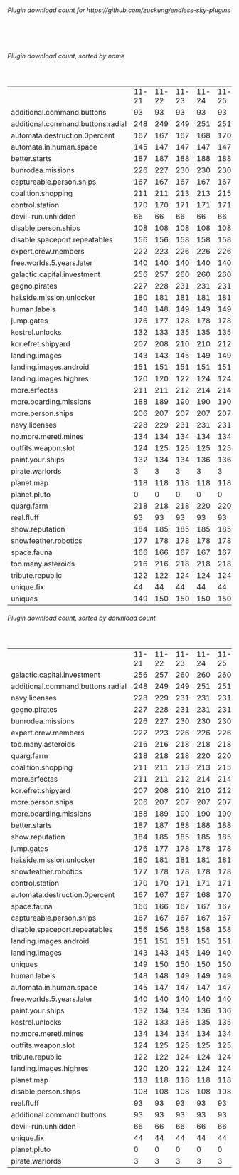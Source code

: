 <h6>Plugin download count for https://github.com/zuckung/endless-sky-plugins</h6><br>
<br>
<h6>Plugin download count, sorted by name</h6><sub><sup><br>
<table>
	<tr>
		<td></td>
		<td>11-21</td>
		<td>11-22</td>
		<td>11-23</td>
		<td>11-24</td>
		<td>11-25</td>
		<td>11-26</td>
		<td>11-27</td>
		<td>today +</td>
	</tr>
	<tr>
		<td>additional.command.buttons</td>
		<td>93</td>
		<td>93</td>
		<td>93</td>
		<td>93</td>
		<td>93</td>
		<td>93</td>
		<td>93</td>
		<td></td>
	</tr>
	<tr>
		<td>additional.command.buttons.radial</td>
		<td>248</td>
		<td>249</td>
		<td>249</td>
		<td>251</td>
		<td>251</td>
		<td>253</td>
		<td>253</td>
		<td></td>
	</tr>
	<tr>
		<td>automata.destruction.0percent</td>
		<td>167</td>
		<td>167</td>
		<td>167</td>
		<td>168</td>
		<td>170</td>
		<td>172</td>
		<td>172</td>
		<td></td>
	</tr>
	<tr>
		<td>automata.in.human.space</td>
		<td>145</td>
		<td>147</td>
		<td>147</td>
		<td>147</td>
		<td>147</td>
		<td>149</td>
		<td>149</td>
		<td></td>
	</tr>
	<tr>
		<td>better.starts</td>
		<td>187</td>
		<td>187</td>
		<td>188</td>
		<td>188</td>
		<td>188</td>
		<td>191</td>
		<td>193</td>
		<td>+ 2</td>
	</tr>
	<tr>
		<td>bunrodea.missions</td>
		<td>226</td>
		<td>227</td>
		<td>230</td>
		<td>230</td>
		<td>230</td>
		<td>233</td>
		<td>233</td>
		<td></td>
	</tr>
	<tr>
		<td>captureable.person.ships</td>
		<td>167</td>
		<td>167</td>
		<td>167</td>
		<td>167</td>
		<td>167</td>
		<td>170</td>
		<td>170</td>
		<td></td>
	</tr>
	<tr>
		<td>coalition.shopping</td>
		<td>211</td>
		<td>211</td>
		<td>213</td>
		<td>213</td>
		<td>215</td>
		<td>218</td>
		<td>220</td>
		<td>+ 2</td>
	</tr>
	<tr>
		<td>control.station</td>
		<td>170</td>
		<td>170</td>
		<td>171</td>
		<td>171</td>
		<td>171</td>
		<td>173</td>
		<td>175</td>
		<td>+ 2</td>
	</tr>
	<tr>
		<td>devil-run.unhidden</td>
		<td>66</td>
		<td>66</td>
		<td>66</td>
		<td>66</td>
		<td>66</td>
		<td>66</td>
		<td>66</td>
		<td></td>
	</tr>
	<tr>
		<td>disable.person.ships</td>
		<td>108</td>
		<td>108</td>
		<td>108</td>
		<td>108</td>
		<td>108</td>
		<td>110</td>
		<td>112</td>
		<td>+ 2</td>
	</tr>
	<tr>
		<td>disable.spaceport.repeatables</td>
		<td>156</td>
		<td>156</td>
		<td>158</td>
		<td>158</td>
		<td>158</td>
		<td>160</td>
		<td>162</td>
		<td>+ 2</td>
	</tr>
	<tr>
		<td>expert.crew.members</td>
		<td>222</td>
		<td>223</td>
		<td>226</td>
		<td>226</td>
		<td>226</td>
		<td>228</td>
		<td>230</td>
		<td>+ 2</td>
	</tr>
	<tr>
		<td>free.worlds.5.years.later</td>
		<td>140</td>
		<td>140</td>
		<td>140</td>
		<td>140</td>
		<td>140</td>
		<td>142</td>
		<td>144</td>
		<td>+ 2</td>
	</tr>
	<tr>
		<td>galactic.capital.investment</td>
		<td>256</td>
		<td>257</td>
		<td>260</td>
		<td>260</td>
		<td>260</td>
		<td>263</td>
		<td>265</td>
		<td>+ 2</td>
	</tr>
	<tr>
		<td>gegno.pirates</td>
		<td>227</td>
		<td>228</td>
		<td>231</td>
		<td>231</td>
		<td>231</td>
		<td>233</td>
		<td>233</td>
		<td></td>
	</tr>
	<tr>
		<td>hai.side.mission.unlocker</td>
		<td>180</td>
		<td>181</td>
		<td>181</td>
		<td>181</td>
		<td>181</td>
		<td>183</td>
		<td>183</td>
		<td></td>
	</tr>
	<tr>
		<td>human.labels</td>
		<td>148</td>
		<td>148</td>
		<td>149</td>
		<td>149</td>
		<td>149</td>
		<td>151</td>
		<td>151</td>
		<td></td>
	</tr>
	<tr>
		<td>jump.gates</td>
		<td>176</td>
		<td>177</td>
		<td>178</td>
		<td>178</td>
		<td>178</td>
		<td>180</td>
		<td>184</td>
		<td>+ 4</td>
	</tr>
	<tr>
		<td>kestrel.unlocks</td>
		<td>132</td>
		<td>133</td>
		<td>135</td>
		<td>135</td>
		<td>135</td>
		<td>138</td>
		<td>138</td>
		<td></td>
	</tr>
	<tr>
		<td>kor.efret.shipyard</td>
		<td>207</td>
		<td>208</td>
		<td>210</td>
		<td>210</td>
		<td>212</td>
		<td>214</td>
		<td>214</td>
		<td></td>
	</tr>
	<tr>
		<td>landing.images</td>
		<td>143</td>
		<td>143</td>
		<td>145</td>
		<td>149</td>
		<td>149</td>
		<td>151</td>
		<td>153</td>
		<td>+ 2</td>
	</tr>
	<tr>
		<td>landing.images.android</td>
		<td>151</td>
		<td>151</td>
		<td>151</td>
		<td>151</td>
		<td>151</td>
		<td>153</td>
		<td>153</td>
		<td></td>
	</tr>
	<tr>
		<td>landing.images.highres</td>
		<td>120</td>
		<td>120</td>
		<td>122</td>
		<td>124</td>
		<td>124</td>
		<td>126</td>
		<td>126</td>
		<td></td>
	</tr>
	<tr>
		<td>more.arfectas</td>
		<td>211</td>
		<td>211</td>
		<td>212</td>
		<td>214</td>
		<td>214</td>
		<td>217</td>
		<td>217</td>
		<td></td>
	</tr>
	<tr>
		<td>more.boarding.missions</td>
		<td>188</td>
		<td>189</td>
		<td>190</td>
		<td>190</td>
		<td>190</td>
		<td>194</td>
		<td>194</td>
		<td></td>
	</tr>
	<tr>
		<td>more.person.ships</td>
		<td>206</td>
		<td>207</td>
		<td>207</td>
		<td>207</td>
		<td>207</td>
		<td>209</td>
		<td>209</td>
		<td></td>
	</tr>
	<tr>
		<td>navy.licenses</td>
		<td>228</td>
		<td>229</td>
		<td>231</td>
		<td>231</td>
		<td>231</td>
		<td>233</td>
		<td>233</td>
		<td></td>
	</tr>
	<tr>
		<td>no.more.mereti.mines</td>
		<td>134</td>
		<td>134</td>
		<td>134</td>
		<td>134</td>
		<td>134</td>
		<td>136</td>
		<td>136</td>
		<td></td>
	</tr>
	<tr>
		<td>outfits.weapon.slot</td>
		<td>124</td>
		<td>125</td>
		<td>125</td>
		<td>125</td>
		<td>125</td>
		<td>127</td>
		<td>129</td>
		<td>+ 2</td>
	</tr>
	<tr>
		<td>paint.your.ships</td>
		<td>132</td>
		<td>134</td>
		<td>134</td>
		<td>136</td>
		<td>136</td>
		<td>139</td>
		<td>139</td>
		<td></td>
	</tr>
	<tr>
		<td>pirate.warlords</td>
		<td>3</td>
		<td>3</td>
		<td>3</td>
		<td>3</td>
		<td>3</td>
		<td>3</td>
		<td>3</td>
		<td></td>
	</tr>
	<tr>
		<td>planet.map</td>
		<td>118</td>
		<td>118</td>
		<td>118</td>
		<td>118</td>
		<td>118</td>
		<td>120</td>
		<td>120</td>
		<td></td>
	</tr>
	<tr>
		<td>planet.pluto</td>
		<td>0</td>
		<td>0</td>
		<td>0</td>
		<td>0</td>
		<td>0</td>
		<td>2</td>
		<td>7</td>
		<td>+ 5</td>
	</tr>
	<tr>
		<td>quarg.farm</td>
		<td>218</td>
		<td>218</td>
		<td>218</td>
		<td>220</td>
		<td>220</td>
		<td>223</td>
		<td>223</td>
		<td></td>
	</tr>
	<tr>
		<td>real.fluff</td>
		<td>93</td>
		<td>93</td>
		<td>93</td>
		<td>93</td>
		<td>93</td>
		<td>93</td>
		<td>93</td>
		<td></td>
	</tr>
	<tr>
		<td>show.reputation</td>
		<td>184</td>
		<td>185</td>
		<td>185</td>
		<td>185</td>
		<td>185</td>
		<td>187</td>
		<td>187</td>
		<td></td>
	</tr>
	<tr>
		<td>snowfeather.robotics</td>
		<td>177</td>
		<td>178</td>
		<td>178</td>
		<td>178</td>
		<td>178</td>
		<td>180</td>
		<td>180</td>
		<td></td>
	</tr>
	<tr>
		<td>space.fauna</td>
		<td>166</td>
		<td>166</td>
		<td>167</td>
		<td>167</td>
		<td>167</td>
		<td>169</td>
		<td>171</td>
		<td>+ 2</td>
	</tr>
	<tr>
		<td>too.many.asteroids</td>
		<td>216</td>
		<td>216</td>
		<td>218</td>
		<td>218</td>
		<td>218</td>
		<td>221</td>
		<td>223</td>
		<td>+ 2</td>
	</tr>
	<tr>
		<td>tribute.republic</td>
		<td>122</td>
		<td>122</td>
		<td>124</td>
		<td>124</td>
		<td>124</td>
		<td>128</td>
		<td>128</td>
		<td></td>
	</tr>
	<tr>
		<td>unique.fix</td>
		<td>44</td>
		<td>44</td>
		<td>44</td>
		<td>44</td>
		<td>44</td>
		<td>44</td>
		<td>44</td>
		<td></td>
	</tr>
	<tr>
		<td>uniques</td>
		<td>149</td>
		<td>150</td>
		<td>150</td>
		<td>150</td>
		<td>150</td>
		<td>152</td>
		<td>152</td>
		<td></td>
	</tr>
</table>
</sub></sup>
<h6>Plugin download count, sorted by download count</h6><sub><sup><br>
<table>
	<tr>
		<td></td>
		<td>11-21</td>
		<td>11-22</td>
		<td>11-23</td>
		<td>11-24</td>
		<td>11-25</td>
		<td>11-26</td>
		<td>11-27</td>
		<td>today +</td>
	</tr>
	<tr>
		<td>galactic.capital.investment</td>
		<td>256</td>
		<td>257</td>
		<td>260</td>
		<td>260</td>
		<td>260</td>
		<td>263</td>
		<td>265</td>
		<td>+ 2</td>
	</tr>
	<tr>
		<td>additional.command.buttons.radial</td>
		<td>248</td>
		<td>249</td>
		<td>249</td>
		<td>251</td>
		<td>251</td>
		<td>253</td>
		<td>253</td>
		<td></td>
	</tr>
	<tr>
		<td>navy.licenses</td>
		<td>228</td>
		<td>229</td>
		<td>231</td>
		<td>231</td>
		<td>231</td>
		<td>233</td>
		<td>233</td>
		<td></td>
	</tr>
	<tr>
		<td>gegno.pirates</td>
		<td>227</td>
		<td>228</td>
		<td>231</td>
		<td>231</td>
		<td>231</td>
		<td>233</td>
		<td>233</td>
		<td></td>
	</tr>
	<tr>
		<td>bunrodea.missions</td>
		<td>226</td>
		<td>227</td>
		<td>230</td>
		<td>230</td>
		<td>230</td>
		<td>233</td>
		<td>233</td>
		<td></td>
	</tr>
	<tr>
		<td>expert.crew.members</td>
		<td>222</td>
		<td>223</td>
		<td>226</td>
		<td>226</td>
		<td>226</td>
		<td>228</td>
		<td>230</td>
		<td>+ 2</td>
	</tr>
	<tr>
		<td>too.many.asteroids</td>
		<td>216</td>
		<td>216</td>
		<td>218</td>
		<td>218</td>
		<td>218</td>
		<td>221</td>
		<td>223</td>
		<td>+ 2</td>
	</tr>
	<tr>
		<td>quarg.farm</td>
		<td>218</td>
		<td>218</td>
		<td>218</td>
		<td>220</td>
		<td>220</td>
		<td>223</td>
		<td>223</td>
		<td></td>
	</tr>
	<tr>
		<td>coalition.shopping</td>
		<td>211</td>
		<td>211</td>
		<td>213</td>
		<td>213</td>
		<td>215</td>
		<td>218</td>
		<td>220</td>
		<td>+ 2</td>
	</tr>
	<tr>
		<td>more.arfectas</td>
		<td>211</td>
		<td>211</td>
		<td>212</td>
		<td>214</td>
		<td>214</td>
		<td>217</td>
		<td>217</td>
		<td></td>
	</tr>
	<tr>
		<td>kor.efret.shipyard</td>
		<td>207</td>
		<td>208</td>
		<td>210</td>
		<td>210</td>
		<td>212</td>
		<td>214</td>
		<td>214</td>
		<td></td>
	</tr>
	<tr>
		<td>more.person.ships</td>
		<td>206</td>
		<td>207</td>
		<td>207</td>
		<td>207</td>
		<td>207</td>
		<td>209</td>
		<td>209</td>
		<td></td>
	</tr>
	<tr>
		<td>more.boarding.missions</td>
		<td>188</td>
		<td>189</td>
		<td>190</td>
		<td>190</td>
		<td>190</td>
		<td>194</td>
		<td>194</td>
		<td></td>
	</tr>
	<tr>
		<td>better.starts</td>
		<td>187</td>
		<td>187</td>
		<td>188</td>
		<td>188</td>
		<td>188</td>
		<td>191</td>
		<td>193</td>
		<td>+ 2</td>
	</tr>
	<tr>
		<td>show.reputation</td>
		<td>184</td>
		<td>185</td>
		<td>185</td>
		<td>185</td>
		<td>185</td>
		<td>187</td>
		<td>187</td>
		<td></td>
	</tr>
	<tr>
		<td>jump.gates</td>
		<td>176</td>
		<td>177</td>
		<td>178</td>
		<td>178</td>
		<td>178</td>
		<td>180</td>
		<td>184</td>
		<td>+ 4</td>
	</tr>
	<tr>
		<td>hai.side.mission.unlocker</td>
		<td>180</td>
		<td>181</td>
		<td>181</td>
		<td>181</td>
		<td>181</td>
		<td>183</td>
		<td>183</td>
		<td></td>
	</tr>
	<tr>
		<td>snowfeather.robotics</td>
		<td>177</td>
		<td>178</td>
		<td>178</td>
		<td>178</td>
		<td>178</td>
		<td>180</td>
		<td>180</td>
		<td></td>
	</tr>
	<tr>
		<td>control.station</td>
		<td>170</td>
		<td>170</td>
		<td>171</td>
		<td>171</td>
		<td>171</td>
		<td>173</td>
		<td>175</td>
		<td>+ 2</td>
	</tr>
	<tr>
		<td>automata.destruction.0percent</td>
		<td>167</td>
		<td>167</td>
		<td>167</td>
		<td>168</td>
		<td>170</td>
		<td>172</td>
		<td>172</td>
		<td></td>
	</tr>
	<tr>
		<td>space.fauna</td>
		<td>166</td>
		<td>166</td>
		<td>167</td>
		<td>167</td>
		<td>167</td>
		<td>169</td>
		<td>171</td>
		<td>+ 2</td>
	</tr>
	<tr>
		<td>captureable.person.ships</td>
		<td>167</td>
		<td>167</td>
		<td>167</td>
		<td>167</td>
		<td>167</td>
		<td>170</td>
		<td>170</td>
		<td></td>
	</tr>
	<tr>
		<td>disable.spaceport.repeatables</td>
		<td>156</td>
		<td>156</td>
		<td>158</td>
		<td>158</td>
		<td>158</td>
		<td>160</td>
		<td>162</td>
		<td>+ 2</td>
	</tr>
	<tr>
		<td>landing.images.android</td>
		<td>151</td>
		<td>151</td>
		<td>151</td>
		<td>151</td>
		<td>151</td>
		<td>153</td>
		<td>153</td>
		<td></td>
	</tr>
	<tr>
		<td>landing.images</td>
		<td>143</td>
		<td>143</td>
		<td>145</td>
		<td>149</td>
		<td>149</td>
		<td>151</td>
		<td>153</td>
		<td>+ 2</td>
	</tr>
	<tr>
		<td>uniques</td>
		<td>149</td>
		<td>150</td>
		<td>150</td>
		<td>150</td>
		<td>150</td>
		<td>152</td>
		<td>152</td>
		<td></td>
	</tr>
	<tr>
		<td>human.labels</td>
		<td>148</td>
		<td>148</td>
		<td>149</td>
		<td>149</td>
		<td>149</td>
		<td>151</td>
		<td>151</td>
		<td></td>
	</tr>
	<tr>
		<td>automata.in.human.space</td>
		<td>145</td>
		<td>147</td>
		<td>147</td>
		<td>147</td>
		<td>147</td>
		<td>149</td>
		<td>149</td>
		<td></td>
	</tr>
	<tr>
		<td>free.worlds.5.years.later</td>
		<td>140</td>
		<td>140</td>
		<td>140</td>
		<td>140</td>
		<td>140</td>
		<td>142</td>
		<td>144</td>
		<td>+ 2</td>
	</tr>
	<tr>
		<td>paint.your.ships</td>
		<td>132</td>
		<td>134</td>
		<td>134</td>
		<td>136</td>
		<td>136</td>
		<td>139</td>
		<td>139</td>
		<td></td>
	</tr>
	<tr>
		<td>kestrel.unlocks</td>
		<td>132</td>
		<td>133</td>
		<td>135</td>
		<td>135</td>
		<td>135</td>
		<td>138</td>
		<td>138</td>
		<td></td>
	</tr>
	<tr>
		<td>no.more.mereti.mines</td>
		<td>134</td>
		<td>134</td>
		<td>134</td>
		<td>134</td>
		<td>134</td>
		<td>136</td>
		<td>136</td>
		<td></td>
	</tr>
	<tr>
		<td>outfits.weapon.slot</td>
		<td>124</td>
		<td>125</td>
		<td>125</td>
		<td>125</td>
		<td>125</td>
		<td>127</td>
		<td>129</td>
		<td>+ 2</td>
	</tr>
	<tr>
		<td>tribute.republic</td>
		<td>122</td>
		<td>122</td>
		<td>124</td>
		<td>124</td>
		<td>124</td>
		<td>128</td>
		<td>128</td>
		<td></td>
	</tr>
	<tr>
		<td>landing.images.highres</td>
		<td>120</td>
		<td>120</td>
		<td>122</td>
		<td>124</td>
		<td>124</td>
		<td>126</td>
		<td>126</td>
		<td></td>
	</tr>
	<tr>
		<td>planet.map</td>
		<td>118</td>
		<td>118</td>
		<td>118</td>
		<td>118</td>
		<td>118</td>
		<td>120</td>
		<td>120</td>
		<td></td>
	</tr>
	<tr>
		<td>disable.person.ships</td>
		<td>108</td>
		<td>108</td>
		<td>108</td>
		<td>108</td>
		<td>108</td>
		<td>110</td>
		<td>112</td>
		<td>+ 2</td>
	</tr>
	<tr>
		<td>real.fluff</td>
		<td>93</td>
		<td>93</td>
		<td>93</td>
		<td>93</td>
		<td>93</td>
		<td>93</td>
		<td>93</td>
		<td></td>
	</tr>
	<tr>
		<td>additional.command.buttons</td>
		<td>93</td>
		<td>93</td>
		<td>93</td>
		<td>93</td>
		<td>93</td>
		<td>93</td>
		<td>93</td>
		<td></td>
	</tr>
	<tr>
		<td>devil-run.unhidden</td>
		<td>66</td>
		<td>66</td>
		<td>66</td>
		<td>66</td>
		<td>66</td>
		<td>66</td>
		<td>66</td>
		<td></td>
	</tr>
	<tr>
		<td>unique.fix</td>
		<td>44</td>
		<td>44</td>
		<td>44</td>
		<td>44</td>
		<td>44</td>
		<td>44</td>
		<td>44</td>
		<td></td>
	</tr>
	<tr>
		<td>planet.pluto</td>
		<td>0</td>
		<td>0</td>
		<td>0</td>
		<td>0</td>
		<td>0</td>
		<td>2</td>
		<td>7</td>
		<td>+ 5</td>
	</tr>
	<tr>
		<td>pirate.warlords</td>
		<td>3</td>
		<td>3</td>
		<td>3</td>
		<td>3</td>
		<td>3</td>
		<td>3</td>
		<td>3</td>
		<td></td>
	</tr>
</table>
</sub></sup>
